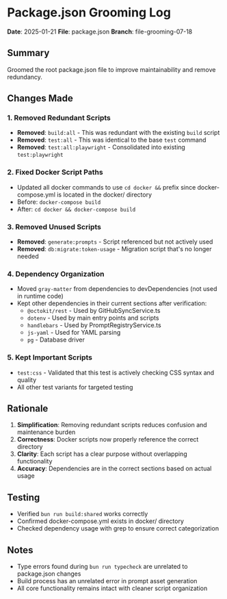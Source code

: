 # Package.json Grooming Log

**Date**: 2025-01-21
**File**: package.json
**Branch**: file-grooming-07-18

## Summary

Groomed the root package.json file to improve maintainability and remove redundancy.

## Changes Made

### 1. Removed Redundant Scripts

- **Removed**: `build:all` - This was redundant with the existing `build` script
- **Removed**: `test:all` - This was identical to the base `test` command
- **Removed**: `test:all:playwright` - Consolidated into existing `test:playwright`

### 2. Fixed Docker Script Paths

- Updated all docker commands to use `cd docker &&` prefix since docker-compose.yml is located in the docker/ directory
- Before: `docker-compose build`
- After: `cd docker && docker-compose build`

### 3. Removed Unused Scripts

- **Removed**: `generate:prompts` - Script referenced but not actively used
- **Removed**: `db:migrate:token-usage` - Migration script that's no longer needed

### 4. Dependency Organization

- Moved `gray-matter` from dependencies to devDependencies (not used in runtime code)
- Kept other dependencies in their current sections after verification:
  - `@octokit/rest` - Used by GitHubSyncService.ts
  - `dotenv` - Used by main entry points and scripts
  - `handlebars` - Used by PromptRegistryService.ts
  - `js-yaml` - Used for YAML parsing
  - `pg` - Database driver

### 5. Kept Important Scripts

- `test:css` - Validated that this test is actively checking CSS syntax and quality
- All other test variants for targeted testing

## Rationale

1. **Simplification**: Removing redundant scripts reduces confusion and maintenance burden
2. **Correctness**: Docker scripts now properly reference the correct directory
3. **Clarity**: Each script has a clear purpose without overlapping functionality
4. **Accuracy**: Dependencies are in the correct sections based on actual usage

## Testing

- Verified `bun run build:shared` works correctly
- Confirmed docker-compose.yml exists in docker/ directory
- Checked dependency usage with grep to ensure correct categorization

## Notes

- Type errors found during `bun run typecheck` are unrelated to package.json changes
- Build process has an unrelated error in prompt asset generation
- All core functionality remains intact with cleaner script organization
